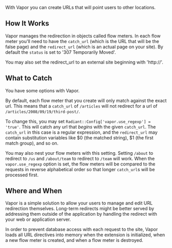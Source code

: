 With Vapor you can create URLs that will point users to other locations.

## How It Works

Vapor manages the redirection in objects called flow meters. In each flow meter you'll need to have 
the `catch_url` (which is the URL that will be the false page) and the `redirect_url` (which is an 
actual page on your site). By default the `status` is set to '307 Temporarily Moved'.

You may also set the redirect_url to an external site beginning with 'http://'.

## What to Catch

You have some options with Vapor. 

By default, each flow meter that you create will only match against
the exact url. This means that a `catch_url` of `/articles` will not redirect for a url of 
`/articles/2008/09/19/third-post/`.

To change this, you may set `Radiant::Config['vapor.use_regexp'] = 'true'`. This will catch any url
that _begins_ with the given `catch_url`. The `catch_url` in this case is a regular expression, and
the `redirect_url` may contain substitution variables like $0 (the matched string), $1 (the first
match group), and so on.

You may also nest your flow meters with this setting. Setting `/about` to redirect to `/us` and `/about/team` to 
redirect to `/team` will work. When the `vapor.use_regexp` option is set, the flow meters will be
compared to the requests in reverse alphabetical order so that longer `catch_url`s will be processed
first.

## Where and When

Vapor is a simple solution to allow your users to manage and edit URL redirection themselves. Long-term 
redirects might be better served by addressing them outside of the application by handling the redirect 
with your web or application server.

In order to prevent database access with each request to the site, Vapor loads all URL directives into
memory when the extension is initialized, when a new flow meter is created, and when a flow meter is
destroyed.